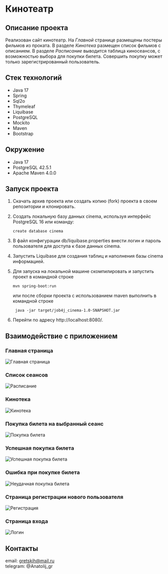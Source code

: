 # Кинотеатр
## Описание проекта
Реализован сайт кинотеатр. 
На *Главной* странице размещены постеры фильмов из проката. В разделе 
*Кинотека* размещен список фильмов с описанием. В разделе *Расписание* 
выводится таблица киносеансов, с возможностью выбора для покупки билета. 
Совершить покупку может только зарегистрированный пользователь.

## Стек технологий
- Java 17
- Spring
- Sql2o
- Thymeleaf
- Liquibase
- PostgreSQL
- Mockito
- Maven
- Bootstrap

## Окружение
- Java 17
- PostgreSQL 42.5.1
- Apache Maven 4.0.0

## Запуск проекта
1. Скачать архив проекта или создать копию (fork) проекта в своем репозитории и клонировать.
2. Создать локальную базу данных cinema, используя интерфейс PostgreSQL 16 или команду:

   ```create database cinema```

3. В файл конфигурации db/liquibase.properties внести логин и пароль пользователя для доступа к базе данных cinema.
4. Запустить Liquibase для создания таблиц и наполнения базы cinema информацией.
5. Для запуска на локальной машине скомпилировать и запустить проект в командной строке 

      ```mvn spring-boot:run```
   
   или после сборки проекта с использованием maven выполнить в командной строке

      ``` java -jar target/job4j_cinema-1.0-SNAPSHOT.jar```
6. Перейти по адресу http://localhost:8080/.
## Взаимодействие с приложением

### Главная страница
![Главная страница](https://github.com/gretskih/cinema/blob/main/img/index.png)

### Список сеансов
![Расписание](https://github.com/gretskih/cinema/blob/main/img/raspisanie.png)

### Кинотека
![Кинотека](https://github.com/gretskih/cinema/blob/main/img/kinoteka.png)

### Покупка билета на выбранный сеанс
![Покупка билета](https://github.com/gretskih/cinema/blob/main/img/bye.png)

### Успешная покупка билета
![Успешная покупка билета](https://github.com/gretskih/cinema/blob/main/img/success.png)

### Ошибка при покупке билета
![Неудачная покупка билета](https://github.com/gretskih/cinema/blob/main/img/error.png)

### Страница регистрации нового пользователя
![Регистрация](https://github.com/gretskih/cinema/blob/main/img/registration.png)

### Страница входа
![Логин](https://github.com/gretskih/cinema/blob/main/img/login.png)
## Контакты

email: gretskih@mail.ru <br/>
telegram: @Anatolij_gr
